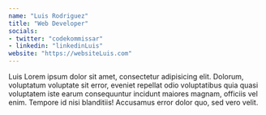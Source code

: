 ```yaml
---
name: "Luis Rodriguez"
title: "Web Developer"
socials: 
- twitter: "codekommissar"
- linkedin: "linkedinLuis"
website: "https://websiteLuis.com"
---
```


Luis Lorem ipsum dolor sit amet, consectetur adipisicing elit. Dolorum, voluptatum voluptate sit error, eveniet repellat odio voluptatibus quia quasi voluptatem iste earum consequuntur incidunt maiores magnam, officiis vel enim. Tempore id nisi blanditiis! Accusamus error dolor quo, sed vero velit.